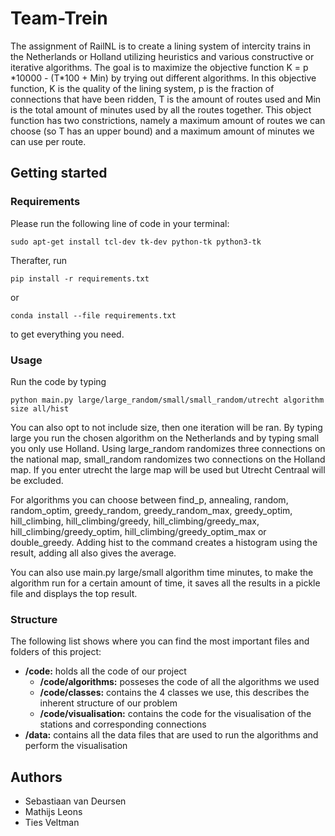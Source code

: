 # Team-Trein

The assignment of RailNL is to create a lining system of intercity trains in the Netherlands or Holland utilizing heuristics and various constructive or iterative algorithms.
The goal is to maximize the objective function
K = p \*10000 - (T\*100 + Min) by trying out different algorithms. In this objective function, K is the quality of the lining system,
p is the fraction of connections that have been ridden, T is the amount of routes used and Min is the total amount of minutes used by all the routes together. This object function has two
constrictions, namely a maximum amount of routes we can choose (so T has an upper bound) and a maximum amount of minutes we can use per route.

## Getting started
### Requirements
Please run the following line of code in your terminal:
```
sudo apt-get install tcl-dev tk-dev python-tk python3-tk
```
Therafter, run
```
pip install -r requirements.txt
```
or
```
conda install --file requirements.txt
```
to get everything you need.

### Usage
Run the code by typing
```
python main.py large/large_random/small/small_random/utrecht algorithm size all/hist
```
You can also opt to not include size, then one iteration will be ran.
By typing large you run the chosen algorithm on the Netherlands and by typing small you only use Holland. Using large_random randomizes three connections on the national map, small_random randomizes two connections on the Holland map. If you enter utrecht the large map will be used but Utrecht Centraal will be excluded.

For algorithms you can choose
between find_p, annealing, random, random_optim, greedy_random, greedy_random_max, greedy_optim, hill_climbing, hill_climbing/greedy,
hill_climbing/greedy_max, hill_climbing/greedy_optim, hill_climbing/greedy_optim_max or double_greedy.
Adding hist to the command creates a histogram using the result, adding all also gives the average.

You can also use main.py large/small algorithm time minutes, to make the algorithm run for a certain amount of time, it saves all the results in a pickle file and displays the top result.

### Structure
The following list shows where you can find the most important files and folders of this project:
- **/code:** holds all the code of our project
    - **/code/algorithms:** posseses the code of all the algorithms we used
    - **/code/classes:** contains the 4 classes we use, this describes the inherent structure of our problem
    - **/code/visualisation:** contains the code for the visualisation of the stations and corresponding connections
- **/data:** contains all the data files that are used to run the algorithms and perform the visualisation

## Authors
- Sebastiaan van Deursen
- Mathijs Leons
- Ties Veltman